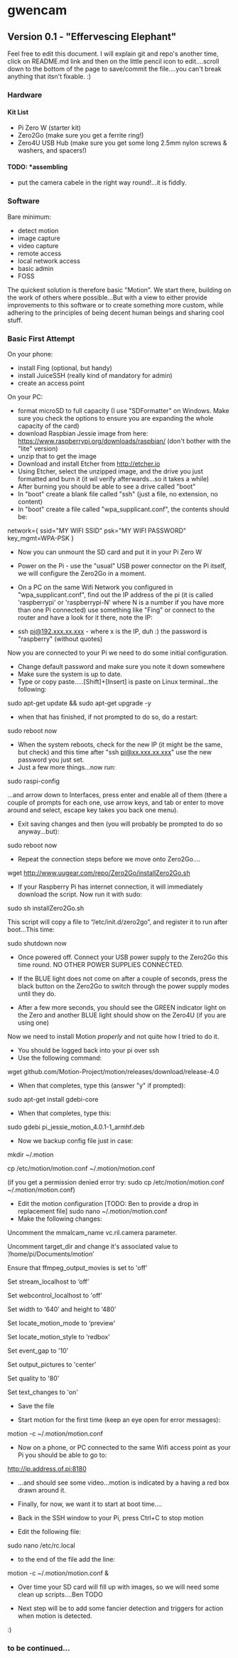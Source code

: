 # gwencam

## Version 0.1 - "Effervescing Elephant"
Feel free to edit this document. I will explain git and repo's another time, click on README.md link and then on the little pencil icon to edit....scroll down to the bottom of the page to save/commit the file....you can't break anything that itsn't fixable. :)

### Hardware
#### Kit List
* Pi Zero W (starter kit)
* Zero2Go (make sure you get a ferrite ring!)
* Zero4U USB Hub (make sure you get some long 2.5mm nylon screws & washers, and spacers!)

#### TODO: *assembling
* put the camera cabele in the right way round!...it is fiddly.

### Software
Bare minimum:
* detect motion
* image capture
* video capture
* remote access
* local network access
* basic admin
* FOSS

The quickest solution is therefore basic "Motion". We start there, building on the work of others where possible...But with a view to either provide improvements to this software or to create something more custom, while adhering to the principles of being decent human beings and sharing cool stuff.

### Basic First Attempt
On your phone:
* install Fing (optional, but handy)
* install JuiceSSH (really kind of mandatory for admin)
* create an access point

On your PC:
* format microSD to full capacity (I use "SDFormatter" on Windows. Make sure you check the options to ensure you are expanding the whole capacity of the card)
* download Raspbian Jessie image from here: https://www.raspberrypi.org/downloads/raspbian/ (don't bother with the "lite" version)
* unzip that to get the image
* Download and install Etcher from http://etcher.io
* Using Etcher, select the unzipped image, and the drive you just formatted and burn it (it wil verify afterwards...so it takes a while)
* After burning you should be able to see a drive called "boot"
* In "boot" create a blank file called "ssh" (just a file, no extension, no content)
* In "boot" create a file called "wpa_supplicant.conf", the contents should be:

network={ 
   ssid="MY WIFI SSID" 
   psk="MY WIFI PASSWORD" 
   key_mgmt=WPA-PSK 
}

* Now you can unmount the SD card and put it in your Pi Zero W

* Power on the Pi - use the "usual" USB power connector on the Pi itself, we will configure the Zero2Go in a moment.

* On a PC on the same Wifi Network you configured in "wpa_supplicant.conf", find out the IP address of the pi (it is called 'raspberrypi' or 'raspberrypi-N' where N is a number if you have more than one Pi connected) use something like "Fing" or connect to the router and have a look for it there, note the IP:
* ssh pi@192.xxx.xx.xxx - where x is the IP, duh :) the password is "raspberry" (without quotes)

Now you are connected to your Pi we need to do some initial configuration.
* Change default password and make sure you note it down somewhere
* Make sure the system is up to date.
* Type or copy paste.....[Shift]+[Insert] is paste on Linux terminal...the following:

sudo apt-get update && sudo apt-get upgrade -y

* when that has finished, if not prompted to do so, do a restart:

sudo reboot now

* When the system reboots, check for the new IP (it might be the same, but check) and this time after "ssh pi@xx.xxx.xx.xxx" use the new password you just set.
* Just a few more things...now run:

sudo raspi-config

...and arrow down to Interfaces, press enter and enable all of them (there a couple of prompts for each one, use arrow keys, and tab or enter to move around and select, escape key takes you back one menu).

* Exit saving changes and then (you will probably be prompted to do so anyway...but):

sudo reboot now

* Repeat the connection steps before we move onto Zero2Go....

wget http://www.uugear.com/repo/Zero2Go/installZero2Go.sh

* If your Raspberry Pi has internet connection, it will immediately download the script. Now run it with sudo:

sudo sh installZero2Go.sh

This script will copy a file to “/etc/init.d/zero2go”, and register it to run after boot...This time:

sudo shutdown now

* Once powered off. Connect your USB power supply to the Zero2Go this time round. NO OTHER POWER SUPPLIES CONNECTED.

* If the BLUE light does not come on after a couple of seconds, press the black button on the Zero2Go to switch through the power supply modes until they do.

* After a few more seconds, you should see the GREEN indicator light on the Zero and another BLUE light should show on the Zero4U (if you are using one)

Now we need to install Motion *properly* and not quite how I tried to do it.

* You should be logged back into your pi over ssh
* Use the following command:

wget github.com/Motion-Project/motion/releases/download/release-4.0

* When that completes, type this (answer "y" if prompted):

sudo apt-get install gdebi-core

* When that completes, type this:

sudo gdebi pi_jessie_motion_4.0.1-1_armhf.deb

* Now we backup config file just in case:

mkdir ~/.motion

cp /etc/motion/motion.conf ~/.motion/motion.conf

(if you get a permission denied error try: sudo cp /etc/motion/motion.conf ~/.motion/motion.conf)

* Edit the motion configuration [TODO: Ben to provide a drop in replacement file]
sudo nano ~/.motion/motion.conf
* Make the following changes:

Uncomment the mmalcam_name vc.ril.camera parameter.

Uncomment target_dir and change it's associated value to ’/home/pi/Documents/motion’

Ensure that ffmpeg_output_movies is set to 'off'

Set stream_localhost to ‘off’

Set webcontrol_localhost to 'off’

Set width to ‘640’ and height to ‘480’

Set locate_motion_mode to ‘preview’

Set locate_motion_style to ‘redbox’

Set event_gap to '10'

Set output_pictures to 'center'

Set quality to '80'

Set text_changes to 'on'

* Save the file

* Start motion for the first time (keep an eye open for error messages):

motion -c ~/.motion/motion.conf

* Now on a phone, or PC connected to the same Wifi access point as your Pi you should be able to go to:

http://ip.address.of.pi:8180

* ...and should see some video...motion is indicated by a having a red box drawn around it.

* Finally, for now, we want it to start at boot time....
* Back in the SSH window to your Pi, press Ctrl+C to stop motion
* Edit the following file:

sudo nano /etc/rc.local

* to the end of the file add the line:

motion -c ~/.motion/motion.conf &

* Over time your SD card will fill up with images, so we will need some clean up scripts....Ben TODO

* Next step will be to add some fancier detection and triggers for action when motion is detected.

:)

### to be continued...
